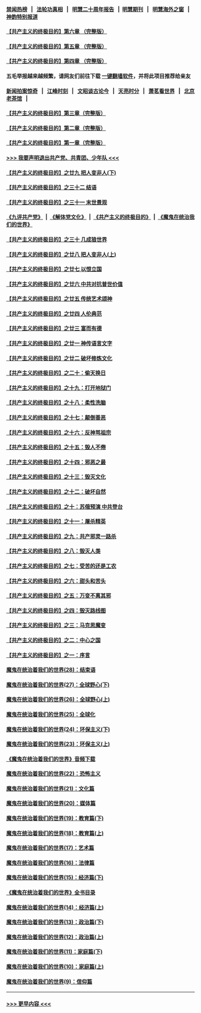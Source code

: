 #### [禁闻热榜](热点新闻.md?=0)  &nbsp;&nbsp;|&nbsp;&nbsp; [法轮功真相](https://github.com/gfw-breaker/truth/blob/master/README.md?=0) &nbsp;&nbsp;|&nbsp;&nbsp; [明慧二十周年报告](https://github.com/gfw-breaker/mh-reports/blob/master/README.md?=0) &nbsp;&nbsp;|&nbsp;&nbsp;[明慧期刊](https://github.com/gfw-breaker/mh-qikan) &nbsp;&nbsp;|&nbsp;&nbsp; [明慧海外之窗](https://github.com/gfw-breaker/mh-news/blob/master/README.md?=0) &nbsp;&nbsp;|&nbsp;&nbsp; [神韵特别报道](https://github.com/gfw-breaker/mh-news/blob/master/shenyun.md?=0)
#### [【共产主义的终极目的】第六章 （完整版）](../pages/nsc422/n11428913.md?t=03060602) 
#### [【共产主义的终极目的】第五章 （完整版）](../pages/nsc422/n11428912.md?t=03060602) 
#### [【共产主义的终极目的】第四章 （完整版）](../pages/nsc422/n11428907.md?t=03060602) 
#### 五毛举报越来越频繁，请网友们前往下载 [一键翻墙软件](https://github.com/gfw-breaker/ssr-accounts)，并将此项目推荐给亲友
#### [新闻拍案惊奇](https://github.com/gfw-breaker/banned-news/blob/master/pages/link4.md) &nbsp;&nbsp;|&nbsp;&nbsp; [江峰时刻](https://github.com/gfw-breaker/banned-news/blob/master/pages/link4.md) &nbsp;&nbsp;|&nbsp;&nbsp; [文昭谈古论今](https://github.com/gfw-breaker/banned-news/blob/master/pages/link4.md) &nbsp;&nbsp;|&nbsp;&nbsp; [天亮时分](https://github.com/gfw-breaker/banned-news/blob/master/pages/link4.md) &nbsp;&nbsp;|&nbsp;&nbsp; [萧茗看世界](https://github.com/gfw-breaker/banned-news/blob/master/pages/link4.md) &nbsp;&nbsp;|&nbsp;&nbsp; [北京老茶馆](https://github.com/gfw-breaker/banned-news/blob/master/pages/link4.md) &nbsp;&nbsp;|&nbsp;&nbsp; 
#### [【共产主义的终极目的】第三章（完整版）](../pages/nsc422/n11428848.md?t=03060602) 
#### [【共产主义的终极目的】第二章（完整版）](../pages/nsc422/n11428831.md?t=03060602) 
#### [【共产主义的终极目的】第一章（完整版）](../pages/nsc422/n11417651.md?t=03060602) 
#### [>>> 我要声明退出共产党、共青团、少年队 <<<](https://github.com/begood0513/goodnews/blob/master/quit/letter.md) 
#### [【共产主义的终极目的】之廿九 把人变非人(下)](../pages/nsc422/n11344140.md?t=03060602) 
#### [【共产主义的终极目的】之三十二 结语](../pages/nsc422/n11360535.md?t=03060602) 
#### [【共产主义的终极目的】之三十一 末世景观](../pages/nsc422/n11351129.md?t=03060602) 
#### [《九评共产党》](https://github.com/begood0513/9ping.md/blob/master/README.md) &nbsp;|&nbsp; [《解体党文化》](../../../../jtdwh.md/blob/master/README.md)  &nbsp;|&nbsp; [《共产主义的终极目的》](../../../../gczydzjmd.md/blob/master/README.md) &nbsp;|&nbsp; [《魔鬼在统治我们的世界》](../../../../mgztzwmdsj.md/blob/master/README.md) 
#### [【共产主义的终极目的】之三十 几成狼世界](../pages/nsc422/n11348280.md?t=03060602) 
#### [【共产主义的终极目的】之廿八 把人变非人(上)](../pages/nsc422/n11340492.md?t=03060602) 
#### [【共产主义的终极目的】之廿七 以恨立国](../pages/nsc422/n11336944.md?t=03060602) 
#### [【共产主义的终极目的】之廿六 中共对抗普世价值](../pages/nsc422/n11324785.md?t=03060602) 
#### [【共产主义的终极目的】之廿五 传统艺术颂神](../pages/nsc422/n11296396.md?t=03060602) 
#### [【共产主义的终极目的】之廿四 人伦典范](../pages/nsc422/n11296397.md?t=03060602) 
#### [【共产主义的终极目的】之廿三 富而有德](../pages/nsc422/n11283598.md?t=03060602) 
#### [【共产主义的终极目的】之廿一 神传语言文字](../pages/nsc422/n11263265.md?t=03060602) 
#### [【共产主义的终极目的】之廿二 破坏修炼文化](../pages/nsc422/n11245728.md?t=03060602) 
#### [【共产主义的终极目的】之二十：偷天换日](../pages/nsc422/n11238846.md?t=03060602) 
#### [【共产主义的终极目的】之十九：打开地狱门](../pages/nsc422/n11206376.md?t=03060602) 
#### [【共产主义的终极目的】之十八：柔性洗脑](../pages/nsc422/n11199994.md?t=03060602) 
#### [【共产主义的终极目的】之十七：颠倒善恶](../pages/nsc422/n11179782.md?t=03060602) 
#### [【共产主义的终极目的】之十六：反神骂祖宗](../pages/nsc422/n11166798.md?t=03060602) 
#### [【共产主义的终极目的】之十五：毁人不倦](../pages/nsc422/n11166792.md?t=03060602) 
#### [【共产主义的终极目的】之十四：邪恶之最](../pages/nsc422/n11150249.md?t=03060602) 
#### [【共产主义的终极目的】之十三：毁灭文化](../pages/nsc422/n11135227.md?t=03060602) 
#### [【共产主义的终极目的】之十二：破坏自然](../pages/nsc422/n11135214.md?t=03060602) 
#### [【共产主义的终极目的】之十：苏俄预演 中共登台](../pages/nsc422/n11118424.md?t=03060602) 
#### [【共产主义的终极目的】之十一：屠杀精英](../pages/nsc422/n11118442.md?t=03060602) 
#### [【共产主义的终极目的】之九：共产邪灵一路杀](../pages/nsc422/n11114139.md?t=03060602) 
#### [【共产主义的终极目的】之八：毁灭人类](../pages/nsc422/n11108503.md?t=03060602) 
#### [【共产主义的终极目的】之七：受苦的还是工农](../pages/nsc422/n11101809.md?t=03060602) 
#### [【共产主义的终极目的】之六：甜头和苦头](../pages/nsc422/n11096971.md?t=03060602) 
#### [【共产主义的终极目的】之五：万变不离其邪](../pages/nsc422/n11091285.md?t=03060602) 
#### [【共产主义的终极目的】之四：毁灭路线图](../pages/nsc422/n11086284.md?t=03060602) 
#### [【共产主义的终极目的】之三：马克思魔变](../pages/nsc422/n11061941.md?t=03060602) 
#### [【共产主义的终极目的】之二：中心之国](../pages/nsc422/n11047728.md?t=03060602) 
#### [【共产主义的终极目的】之一：序言](../pages/nsc422/n11086077.md?t=03060602) 
#### [魔鬼在统治着我们的世界(28)：结束语](../pages/nsc422/n10936246.md?t=03060602) 
#### [魔鬼在统治着我们的世界(27)：全球野心(下)](../pages/nsc422/n10928319.md?t=03060602) 
#### [魔鬼在统治着我们的世界(26)：全球野心(上)](../pages/nsc422/n10900318.md?t=03060602) 
#### [魔鬼在统治着我们的世界(25)：全球化](../pages/nsc422/n10788205.md?t=03060602) 
#### [魔鬼在统治着我们的世界(24)：环保主义(下)](../pages/nsc422/n10695307.md?t=03060602) 
#### [魔鬼在统治着我们的世界(23)：环保主义(上)](../pages/nsc422/n10688613.md?t=03060602) 
#### [《魔鬼在统治着我们的世界》音频下载](../pages/nsc422/n10635553.md?t=03060602) 
#### [魔鬼在统治着我们的世界(22)：恐怖主义](../pages/nsc422/n10614727.md?t=03060602) 
#### [魔鬼在统治着我们的世界(21)：文化篇](../pages/nsc422/n10597706.md?t=03060602) 
#### [魔鬼在统治着我们的世界(20)：媒体篇](../pages/nsc422/n10586579.md?t=03060602) 
#### [魔鬼在统治着我们的世界(19)：教育篇(下)](../pages/nsc422/n10564808.md?t=03060602) 
#### [魔鬼在统治着我们的世界(18)：教育篇(上)](../pages/nsc422/n10526970.md?t=03060602) 
#### [魔鬼在统治着我们的世界(17)：艺术篇](../pages/nsc422/n10499093.md?t=03060602) 
#### [魔鬼在统治着我们的世界(16)：法律篇](../pages/nsc422/n10485969.md?t=03060602) 
#### [魔鬼在统治着我们的世界(15)：经济篇(下)](../pages/nsc422/n10469975.md?t=03060602) 
#### [《魔鬼在统治着我们的世界》全书目录](../pages/nsc422/n10464261.md?t=03060602) 
#### [魔鬼在统治着我们的世界(14)：经济篇(上)](../pages/nsc422/n10457370.md?t=03060602) 
#### [魔鬼在统治着我们的世界(13)：政治篇(下)](../pages/nsc422/n10448270.md?t=03060602) 
#### [魔鬼在统治着我们的世界(12)：政治篇(上)](../pages/nsc422/n10444576.md?t=03060602) 
#### [魔鬼在统治着我们的世界(11)：家庭篇(下)](../pages/nsc422/n10440961.md?t=03060602) 
#### [魔鬼在统治着我们的世界(10)：家庭篇(上)](../pages/nsc422/n10435448.md?t=03060602) 
#### [魔鬼在统治着我们的世界(9)：信仰篇](../pages/nsc422/n10432159.md?t=03060602) 

----
#### [ >>> 更早内容 <<< ](../indexes/nsc422-earlier.md)
